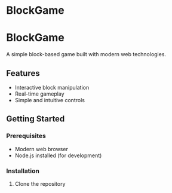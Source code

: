 # BlockGame

# BlockGame
A simple block-based game built with modern web technologies.

## Features
- Interactive block manipulation
- Real-time gameplay
- Simple and intuitive controls

## Getting Started

### Prerequisites
- Modern web browser
- Node.js installed (for development)

### Installation
1. Clone the repository
